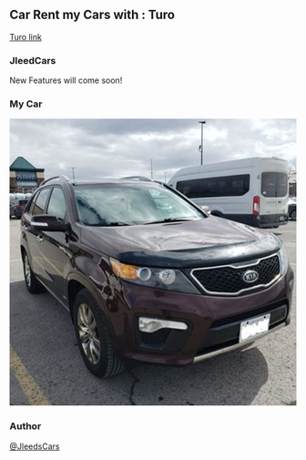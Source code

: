 ## Car Rent my Cars with : Turo

[Turo link ](https://turo.com/ca/en/car-rental/canada/ottawa-on "Choose my cars")
### JleedCars
New Features will come soon!


### My Car

![](car_pic.png)





### Author
[@JleedsCars](https://github.com/Jleedcars)
